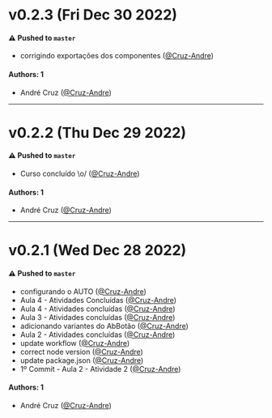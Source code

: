 # v0.2.3 (Fri Dec 30 2022)

#### ⚠️ Pushed to `master`

- corrigindo exportações dos componentes ([@Cruz-Andre](https://github.com/Cruz-Andre))

#### Authors: 1

- André Cruz ([@Cruz-Andre](https://github.com/Cruz-Andre))

---

# v0.2.2 (Thu Dec 29 2022)

#### ⚠️ Pushed to `master`

- Curso concluído \o/ ([@Cruz-Andre](https://github.com/Cruz-Andre))

#### Authors: 1

- André Cruz ([@Cruz-Andre](https://github.com/Cruz-Andre))

---

# v0.2.1 (Wed Dec 28 2022)

#### ⚠️ Pushed to `master`

- configurando o AUTO ([@Cruz-Andre](https://github.com/Cruz-Andre))
- Aula 4 - Atividades Concluídas ([@Cruz-Andre](https://github.com/Cruz-Andre))
- Aula 4 - Atividades concluídas ([@Cruz-Andre](https://github.com/Cruz-Andre))
- Aula 3 - Atividades concluídas ([@Cruz-Andre](https://github.com/Cruz-Andre))
- adicionando variantes do AbBotão ([@Cruz-Andre](https://github.com/Cruz-Andre))
- Aula 2 - Atividades concluídas ([@Cruz-Andre](https://github.com/Cruz-Andre))
- update workflow ([@Cruz-Andre](https://github.com/Cruz-Andre))
- correct node version ([@Cruz-Andre](https://github.com/Cruz-Andre))
- update package.json ([@Cruz-Andre](https://github.com/Cruz-Andre))
- 1º Commit - Aula 2 - Atividade 2 ([@Cruz-Andre](https://github.com/Cruz-Andre))

#### Authors: 1

- André Cruz ([@Cruz-Andre](https://github.com/Cruz-Andre))
